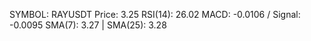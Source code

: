 SYMBOL: RAYUSDT
Price: 3.25
RSI(14): 26.02
MACD: -0.0106 / Signal: -0.0095
SMA(7): 3.27 | SMA(25): 3.28

